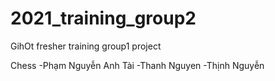 # 2021_training_group2
GihOt fresher training group1 project

Chess
-Phạm Nguyễn Anh Tài
-Thanh Nguyen
-Thịnh Nguyễn

